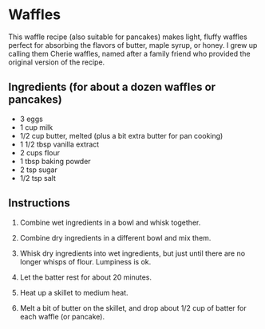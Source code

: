 # Waffles

This waffle recipe (also suitable for pancakes) makes light, fluffy waffles perfect for absorbing the flavors of butter, maple syrup, or honey. I grew up calling them Cherie waffles, named after a family friend who provided the original version of the recipe.


## Ingredients (for about a dozen waffles or pancakes)

- 3 eggs
- 1 cup milk
- 1/2 cup butter, melted (plus a bit extra butter for pan cooking)
- 1 1/2 tbsp vanilla extract
- 2 cups flour
- 1 tbsp baking powder
- 2 tsp sugar
- 1/2 tsp salt


## Instructions

1. Combine wet ingredients in a bowl and whisk together.

2. Combine dry ingredients in a different bowl and mix them.

3. Whisk dry ingredients into wet ingredients, but just until there are no longer whisps of flour. Lumpiness is ok.

4. Let the batter rest for about 20 minutes.

5. Heat up a skillet to medium heat.

5. Melt a bit of butter on the skillet, and drop about 1/2 cup of batter for each waffle (or pancake).
